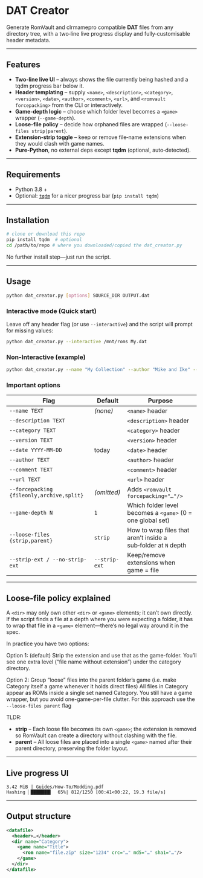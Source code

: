 # DAT Creator

Generate RomVault and clrmamepro compatible **DAT** files from any directory tree, with a two‑line live progress display and fully‑customisable header metadata.

---

##  Features

- **Two‑line live UI** – always shows the file currently being hashed and a tqdm progress bar below it.
- **Header templating** – supply `<name>`, `<description>`, `<category>`, `<version>`, `<date>`, `<author>`, `<comment>`, `<url>`, and `<romvault forcepacking>` from the CLI or interactively.
- **Game‑depth logic** – choose which folder level becomes a `<game>` wrapper (`--game-depth`).
- **Loose‑file policy** – decide how orphaned files are wrapped (`--loose-files strip|parent`).
- **Extension‑strip toggle** – keep or remove file‑name extensions when they would clash with game names.
- **Pure‑Python**, no external deps except **tqdm** (optional, auto‑detected).

---

##  Requirements

- Python 3.8 +
- Optional: [`tqdm`](https://pypi.org/project/tqdm/) for a nicer progress bar (`pip install tqdm`)

---

##  Installation

```bash
# clone or download this repo
pip install tqdm  # optional
cd /path/to/repo # where you downloaded/copied the dat_creator.py
```

No further install step—just run the script.

---

##  Usage

```bash
python dat_creator.py [options] SOURCE_DIR OUTPUT.dat
```

###  Interactive mode (Quick start)

Leave off any header flag (or use `--interactive`) and the script will prompt for missing values:

```bash
python dat_creator.py --interactive /mnt/roms My.dat
```

###  Non-Interactive (example)

```bash
python dat_creator.py --name "My Collection" --author "Mike and Ike" --game-depth 2 --loose-files parent /mnt/stuff MyCollection.dat
```

###  Important options

| Flag                                      | Default       | Purpose                                                        |
| ----------------------------------------- | ------------- | -------------------------------------------------------------- |
| `--name TEXT`                             | *(none)*      | `<name>` header                                                |
| `--description TEXT`                      |               | `<description>` header                                         |
| `--category TEXT`                         |               | `<category>` header                                            |
| `--version TEXT`                          |               | `<version>` header                                             |
| `--date YYYY-MM-DD`                       | today         | `<date>` header                                                |
| `--author TEXT`                           |               | `<author>` header                                              |
| `--comment TEXT`                          |               | `<comment>` header                                             |
| `--url TEXT`                              |               | `<url>` header                                                 |
| `--forcepacking {fileonly,archive,split}` | *(omitted)*   | Adds `<romvault forcepacking="…"/>`                            |
| `--game-depth N`                          | `1`           | Which folder level becomes a `<game>` (0 = one global set)     |
| `--loose-files {strip,parent}`            | `strip`       | How to wrap files that aren’t inside a sub‑folder at `N` depth |
| `--strip-ext / --no-strip-ext`            | `--strip-ext` | Keep/remove extensions when game = file                        |

---

##  Loose‑file policy explained

A `<dir>` may only own other `<dir>` or `<game>` elements; it can’t own <rom> directly. If the script finds a file at a depth where you were expecting a folder, it has to wrap that file in a `<game>` element—there’s no legal way around it in the spec.

In practice you have two options:

Option 1:
(default) Strip the extension and use that as the game-folder.	You’ll see one extra level (“file name without extension”) under the category directory.

Option 2:
Group “loose” files into the parent folder’s game
(i.e. make Category itself a game whenever it holds direct files)	All files in Category appear as ROMs inside a single set named Category. You still have a game wrapper, but you avoid one-game-per-file clutter.
For this approach use the `--loose-files parent` flag

TLDR:
- **strip** – Each loose file becomes its own `<game>`; the extension is removed so RomVault can create a directory without clashing with the file.
- **parent** – All loose files are placed into a single `<game>` named after their parent directory, preserving the folder layout.
---

##  Live progress UI

```
3.42 MiB | Guides/How‑To/Modding.pdf
Hashing ▏███████▍  65%| 812/1250 [00:41<00:22, 19.3 file/s]
```
---
##  Output structure

```xml
<datafile>
  <header>…</header>
  <dir name="Category">
    <game name="Title">
      <rom name="file.zip" size="1234" crc="…" md5="…" sha1="…"/>
    </game>
  </dir>
</datafile>
```

